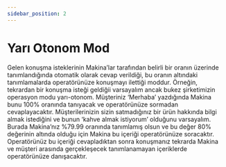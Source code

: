 ```yaml
---
sidebar_position: 2
---
```


#  Yarı Otonom Mod

Gelen konuşma isteklerinin Makina’lar tarafından belirli bir oranın üzerinde tanımlandığında otomatik olarak cevap verildiği, bu oranın altındaki tanımlamalarda operatörünüze konuşmayı ilettiği moddur. Örneğin, tekrardan bir konuşma isteği geldiğii varsayalım ancak bukez şirketimizin operasyon modu yarı-otonom. Müşteriniz ‘Merhaba’ yazdığında Makina bunu 100% oranında tanıyacak ve operatörünüze sormadan cevaplayacaktır. Müşterilerinizin sizin satmadığınız bir ürün hakkında bilgi almak istediğini ve bunun ‘kahve almak istiyorum’ olduğunu varsayalım. Burada Makina’nız %79.99 oranında tanımlamış olsun ve bu değer 80% değerinin altında olduğu için Makina bu içeriği operatörünüze soracaktır. Operatörünüz bu içeriği cevapladıktan sonra konuşmanız tekrarda Makina ve müşteri arasında gerçekleşecek tanımlanamayan içeriklerde operatörünüze danışacaktır.